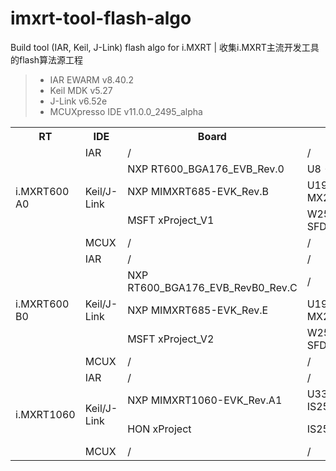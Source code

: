 # imxrt-tool-flash-algo
Build tool (IAR, Keil, J-Link) flash algo for i.MXRT | 收集i.MXRT主流开发工具的flash算法源工程

> * IAR EWARM v8.40.2  
> * Keil MDK v5.27  
> * J-Link v6.52e  
> * MCUXpresso IDE v11.0.0_2495_alpha  

<table><tbody>
    <tr>
        <th>RT</th>
        <th>IDE</th>
        <th>Board</th>
        <th>Flash</th>
        <th>Status</th>
        <th>Comments</th>
    </tr>
    <tr>
        <td rowspan="5">i.MXRT600 A0</td>
        <td>IAR</td>
        <td>/</td>
        <td>/</td>
        <td>/</td>
        <td>/</td>
    </tr>
    <tr>
        <td rowspan="3">Keil/J-Link</td>
        <td>NXP RT600_BGA176_EVB_Rev.0</td>
        <td>U8 - W25Q64FW</td>
        <td>Done</td>
        <td>PIO1[23:20], QSPI0_PortA</td>
    </tr>
    <tr>
        <td>NXP MIMXRT685-EVK_Rev.B</td>
        <td>U19 - MX25UM51345GXDI00</td>
        <td>/</td>
        <td>PIO1[27:20], QSPI0_PortA</td>
    </tr>
    <tr>
        <td>MSFT xProject_V1</td>
        <td>W25Q16FWUXIE (no SFDP)</td>
        <td>Done</td>
        <td>PIO1[23:20], QSPI0_PortA</td>
    </tr>
    <tr>
        <td>MCUX</td>
        <td>/</td>
        <td>/</td>
        <td>/</td>
        <td>/</td>
    </tr>
    <tr>
        <td rowspan="5">i.MXRT600 B0</td>
        <td>IAR</td>
        <td>/</td>
        <td>/</td>
        <td>/</td>
        <td>/</td>
    </tr>
    <tr>
        <td rowspan="3">Keil/J-Link</td>
        <td>NXP RT600_BGA176_EVB_RevB0_Rev.C</td>
        <td>/</td>
        <td>/</td>
        <td>/</td>
    </tr>
    <tr>
        <td>NXP MIMXRT685-EVK_Rev.E</td>
        <td>U19 - MX25UM51345GXDI00</td>
        <td>Done</td>
        <td>PIO1[14:11],PIO2[23:22,18:17], FLEXSPI0_PortB</td>
    </tr>
    <tr>
        <td>MSFT xProject_V2</td>
        <td>W25Q16FWUXIE (no SFDP)</td>
        <td>Done</td>
        <td>PIO1[23:20], FLEXSPI0_PortA</td>
    </tr>
    <tr>
        <td>MCUX</td>
        <td>/</td>
        <td>/</td>
        <td>/</td>
        <td>/</td>
    </tr>
    <tr>
        <td rowspan="4">i.MXRT1060</td>
        <td>IAR</td>
        <td>/</td>
        <td>/</td>
        <td>/</td>
        <td>/</td>
    </tr>
    <tr>
        <td rowspan="2">Keil/J-Link</td>
        <td>NXP MIMXRT1060-EVK_Rev.A1</td>
        <td>U33 - IS25WP064AJBLE</td>
        <td>Done</td>
        <td>GPIO_SD_B1[11:08], FLEXSPI0_PortA</td>
    </tr>
    <tr>
        <td>HON xProject</td>
        <td>IS25WP512M</td>
        <td>Done</td>
        <td>GPIO_SD_B1[11:08], FLEXSPI0_PortA</td>
    </tr>
    <tr>
        <td>MCUX</td>
        <td>/</td>
        <td>/</td>
        <td>/</td>
        <td>/</td>
    </tr>
</table>
